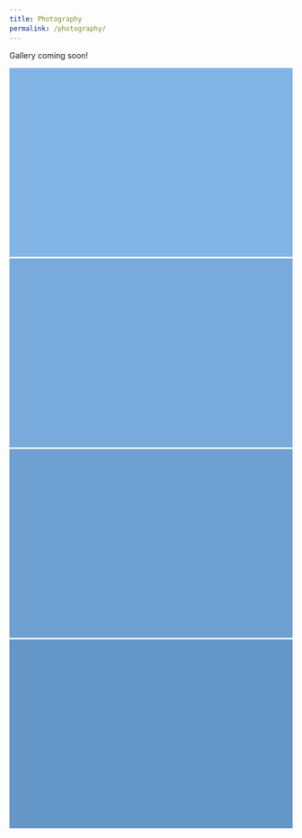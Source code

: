 ```yaml
---
title: Photography
permalink: /photography/
---
```


Gallery coming soon!

![Photo 1](/assets/images/gallery/photo1.jpg)
![Photo 2](/assets/images/gallery/photo2.jpg)
![Photo 3](/assets/images/gallery/photo3.jpg)
![Photo 4](/assets/images/gallery/photo4.jpg)